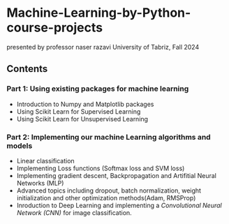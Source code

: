 # Machine-Learning-by-Python-course-projects
presented by professor naser razavi
University of Tabriz, Fall 2024 

## Contents
### Part 1: Using existing packages for machine learning
- Introduction to Numpy and Matplotlib packages
- Using Scikit Learn for Supervised Learning
- Using Scikit Learn for Unsupervised Learning
### Part 2: Implementing our machine Learning algorithms and models
- Linear classification
- Implementing Loss functions (Softmax loss and SVM loss)
- Implementing gradient descent, Backpropagation and Artifitial Neural Networks (MLP)
- Advanced topics including dropout, batch normalization, weight initialization and other optimization methods(Adam, RMSProp)
- Inroduction to Deep Learning and implementing a *Convolutional Neural Network (CNN)* for image classification.
